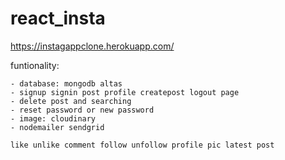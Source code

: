 # react_insta

https://instagappclone.herokuapp.com/


funtionality:
```
- database: mongodb altas
- signup signin post profile createpost logout page
- delete post and searching
- reset password or new password
- image: cloudinary
- nodemailer sendgrid

like unlike	comment follow unfollow profile pic latest post 
```
